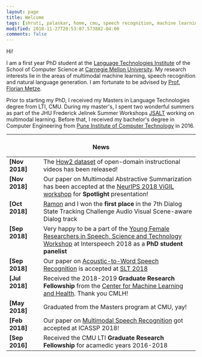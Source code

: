 ```yaml
---
layout: page
title: Welcome
tags: [shruti, palaskar, home, cmu, speech recognition, machine learning, natural language processing, graduate, carnegie mellon]
modified: 2018-11-27T20:53:07.573882-04:00
comments: false
---
```


Hi!

I am a first year PhD student at the [Language Technologies Institute](http://www.lti.cs.cmu.edu/) of the School of Computer Science at [Carnegie Mellon University](http://www.cmu.edu/). My research interests lie in the areas of multimodal machine learning, speech recognition and natural language generation. I am fortunate to be advised by [Prof. Florian Metze](http://www.cs.cmu.edu/~fmetze/interACT/Home.html).

Prior to starting my PhD, I received my Masters in Language Technologies degree from LTI, CMU. During my master's, I spent two wonderful summers as part of the JHU Frederick Jelinek Summer Workshops [JSALT](https://www.clsp.jhu.edu/workshops/18-workshop/) working on multimodal learning. Before that, I received my bachelor's degree in Computer Engineering from [Pune Institute of Computer Technology](www.pict.edu) in 2016. 

----

<h3 align="center">News</h3>
<table class='news-table'>
    <col width="18%">
    <col width="82%">
    <tr>
        <td valign="top"><strong>[Nov 2018]</strong></td>
        <td>The <a href="https://github.com/srvk/how2-dataset">How2 dataset</a> of open-domain instructional videos has been released!
        </td>
    </tr>
    <tr>
        <td valign="top"><strong>[Nov 2018]</strong></td>
        <td>Our paper on Multimodal Abstractive Summarization has been accepted at the <a href="https://nips2018vigil.github.io">NeurIPS 2018 ViGIL workshop</a> for <b>Spotlight</b> presentation!</td>
    </tr>
    <tr>
        <td valign="top"><strong>[Oct 2018]</strong></td>
        <td><a href="http://www.cs.cmu.edu/~ramons/">Ramon</a> and I won the <b>first place</b> in the 7th Dialog State Tracking Challenge Audio Visual Scene-aware Dialog track</td>
    </tr>
    <tr>
        <td valign="top"><strong>[Sep 2018]</strong></td>
        <td>Very happy to be a part of the <a href="https://sites.google.com/view/yfrsw2018/home">Young Female Researchers in Speech, Science and Technology Workshop</a> at Interspeech 2018 as a <b>PhD student panelist</b></td>
    </tr>
    <tr>
        <td valign="top"><strong>[Sep 2018]</strong></td>
        <td>Our paper on <a href="https://arxiv.org/abs/1807.09597">Acoustic-to-Word Speech Recognition</a> is accepted at <a href="http://www.slt2018.org">SLT 2018</a></td>
    </tr>
    <tr>
        <td valign="top"><strong>[Jul 2018]</strong></td>
        <td>Received the 2018-2019 <b>Graduate Research Fellowship</b> from the <a href="https://www.cs.cmu.edu/cmlh-fellows_2018">Center for Machine Learning and Health</a>. Thank you CMLH!</td>
    </tr>
    <tr>
        <td valign="top"><strong>[May 2018]</strong></td>
        <td>Graduated from the Masters program at CMU, yay!</td>
    </tr>
    <tr>
        <td valign="top"><strong>[Feb 2018]</strong></td>
        <td>Our paper on <a href="https://arxiv.org/abs/1804.09713">Multimodal Speech Recognition</a> got accepted at ICASSP 2018!</td>
    </tr>
    <tr>
        <td valign="top"><strong>[Sep 2016]</strong></td>
        <td>Received the CMU LTI <b>Graduate Research Fellowship</b> for acamedic years 2016-2018</td>
    </tr>
</table>
